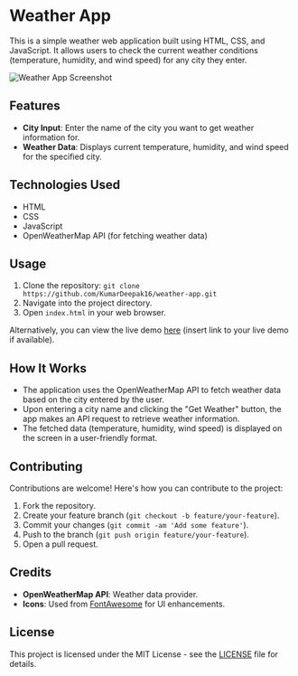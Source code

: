 # Weather App

This is a simple weather web application built using HTML, CSS, and JavaScript. It allows users to check the current weather conditions (temperature, humidity, and wind speed) for any city they enter.

![Weather App Screenshot](https://github.com/KumarDeepak16/Weather-App/assets/115630586/fc38cdc6-a8e8-449b-83a2-b5cb952fa8c7)


## Features

- **City Input**: Enter the name of the city you want to get weather information for.
- **Weather Data**: Displays current temperature, humidity, and wind speed for the specified city.

## Technologies Used

- HTML
- CSS
- JavaScript
- OpenWeatherMap API (for fetching weather data)

## Usage

1. Clone the repository: `git clone https://github.com/KumarDeepak16/weather-app.git`
2. Navigate into the project directory.
3. Open `index.html` in your web browser.

Alternatively, you can view the live demo [here](#) (insert link to your live demo if available).

## How It Works

- The application uses the OpenWeatherMap API to fetch weather data based on the city entered by the user.
- Upon entering a city name and clicking the "Get Weather" button, the app makes an API request to retrieve weather information.
- The fetched data (temperature, humidity, wind speed) is displayed on the screen in a user-friendly format.

## Contributing

Contributions are welcome! Here's how you can contribute to the project:

1. Fork the repository.
2. Create your feature branch (`git checkout -b feature/your-feature`).
3. Commit your changes (`git commit -am 'Add some feature'`).
4. Push to the branch (`git push origin feature/your-feature`).
5. Open a pull request.

## Credits

- **OpenWeatherMap API**: Weather data provider.
- **Icons**: Used from [FontAwesome](https://fontawesome.com/) for UI enhancements.

## License

This project is licensed under the MIT License - see the [LICENSE](LICENSE) file for details.

